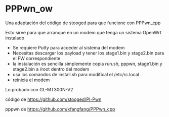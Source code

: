 # PPPwn_ow
Una adaptación del código de stooged para que funcione con PPPwn_cpp

Esto sirve para que arranque en un modem que tenga un sistema OpenWrt instalado

- Se requiere Putty para acceder al sistema del modem
- Necesitas descargar los payload y tener los stage1.bin y stage2.bin para el FW correspondiente
- la instalación es sencilla simplemente copia run.sh, pppwn, stage1.bin y stage2.bin a /root dentro del modem
- usa los comandos de install.sh para modifical el /etc/rc.local
- reinicia el modem

Lo probado con GL-MT300N-V2

código de https://github.com/stooged/PI-Pwn

pppwn de https://github.com/xfangfang/PPPwn_cpp
